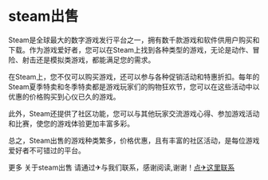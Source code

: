 # steam出售

Steam是全球最大的数字游戏发行平台之一，拥有数千款游戏和软件供用户购买和下载。作为游戏爱好者，您可以在Steam上找到各种类型的游戏，无论是动作、冒险、射击还是模拟类游戏，都能满足您的需求。

在Steam上，您不仅可以购买游戏，还可以参与各种促销活动和特惠折扣。每年的Steam夏季特卖和冬季特卖都是游戏玩家们的购物狂欢节，您可以在这些活动中以优惠的价格购买到心仪已久的游戏。

此外，Steam还提供了社区功能，您可以与其他玩家交流游戏心得、参加游戏活动和比赛，使您的游戏体验更加丰富多彩。

总之，Steam出售的游戏种类繁多，价格优惠，且有丰富的社区活动，是每位游戏爱好者不可错过的平台。

更多 关于steam出售 请通过✈与我们联系，感谢阅读,谢谢！[点✈这里联系](https://w.k02.cc)